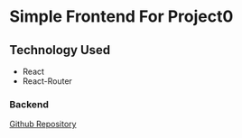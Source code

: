 # Simple Frontend For Project0

## Technology Used
- React
- React-Router

### Backend
[Github Repository](https://github.com/BerryBerryTart/Project0ZuberiReid)
